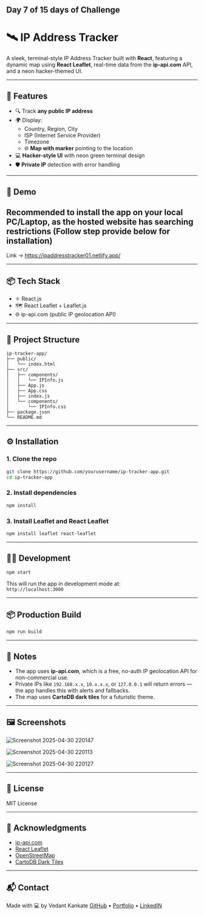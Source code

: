 ## Day 7 of 15 days of Challenge


# 🛰️ IP Address Tracker

A sleek, terminal-style IP Address Tracker built with **React**, featuring a dynamic map using **React Leaflet**, real-time data from the **ip-api.com** API, and a neon hacker-themed UI.

---

## 🚀 Features

- 🔍 Track **any public IP address**
- 🌍 Display:
  - Country, Region, City
  - ISP (Internet Service Provider)
  - Timezone
  - 🌐 **Map with marker** pointing to the location
- 💻 **Hacker-style UI** with neon green terminal design
- 🛡️ **Private IP** detection with error handling

---

## 🧪 Demo

## Recommended to install the app on your local PC/Laptop, as the hosted website has searching restrictions (Follow step provide below for installation)
Link -> https://ipaddresstracker01.netlify.app/

---

## 📦 Tech Stack

- ⚛️ React.js
- 🗺️ React Leaflet + Leaflet.js
- 🌐 ip-api.com (public IP geolocation API)

---

## 📁 Project Structure

```
ip-tracker-app/
├── public/
│   └── index.html
├── src/
│   ├── components/
│   │   └── IPInfo.js
│   ├── App.js
│   ├── App.css
│   ├── index.js
│   └── components/
│       └── IPInfo.css
├── package.json
└── README.md
```

---

## ⚙️ Installation

### 1. Clone the repo

```bash
git clone https://github.com/yourusername/ip-tracker-app.git
cd ip-tracker-app
```

### 2. Install dependencies

```bash
npm install
```

### 3. Install Leaflet and React Leaflet

```bash
npm install leaflet react-leaflet
```

---

## 🧑‍💻 Development

```bash
npm start
```

This will run the app in development mode at:  
`http://localhost:3000`

---

## 📦 Production Build

```bash
npm run build
```

---

## 🧠 Notes

- The app uses **ip-api.com**, which is a free, no-auth IP geolocation API for non-commercial use.
- Private IPs like `192.168.x.x`, `10.x.x.x`, or `127.0.0.1` will return errors — the app handles this with alerts and fallbacks.
- The map uses **CartoDB dark tiles** for a futuristic theme.

---

## 🖼️ Screenshots

![Screenshot 2025-04-30 220147](https://github.com/user-attachments/assets/6614e35f-7956-46a9-aad6-e1c4e294590b)

![Screenshot 2025-04-30 220113](https://github.com/user-attachments/assets/23dc7860-8545-46f6-8677-2fe5ec7758db)

![Screenshot 2025-04-30 220127](https://github.com/user-attachments/assets/ce14e5e8-1c88-4655-815a-a0f5745ce94e)

---

## 📜 License

MIT License

---

## 🙌 Acknowledgments

- [ip-api.com](https://ip-api.com)
- [React Leaflet](https://react-leaflet.js.org/)
- [OpenStreetMap](https://www.openstreetmap.org/)
- [CartoDB Dark Tiles](https://carto.com)

---

## 📬 Contact

Made with 💻 by Vedant Kankate 
[GitHub](https://github.com/vedant2402) • [Portfolio](https://vedant-kankate.netlify.app/) • [LinkedIN](https://www.linkedin.com/in/vedant-kankate/)
